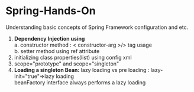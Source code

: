 # Spring-Hands-On

Understanding basic concepts of Spring Framework configuration and etc. <br />
  1.  **Dependency Injection using** <br />
      a. constructor method  : < constructor-arg >/> tag usage <br />
      b. setter method using ref attribute<br />
  2.  initializing class properties(list) using config xml  <br />
  3.  scope="prototype" and  scope="singleton"  
  4.  **Loading a singleton Bean:** lazy loading vs pre loading : lazy-init="true"=>lazy loading <br />
      beanFactory interface always performs a lazy loading  <br />
